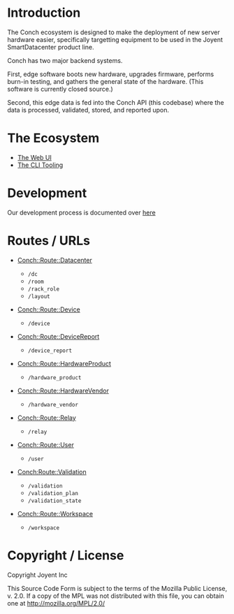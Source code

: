 # Introduction

The Conch ecosystem is designed to make the deployment of new server hardware
easier, specifically targetting equipment to be used in the Joyent
SmartDatacenter product line.

Conch has two major backend systems.

First, edge software boots new hardware, upgrades firmware, performs burn-in
testing, and gathers the general state of the hardware. (This software is
currently closed source.)

Second, this edge data is fed into the Conch API (this codebase) where the data
is processed, validated, stored, and reported upon.

# The Ecosystem

* [The Web UI](https://github.com/joyent/conch-ui)
* [The CLI Tooling](https://github.com/joyent/conch-shell)

# Development

Our development process is documented over [here](development.html)

# Routes / URLs

* [Conch::Route::Datacenter](modules/conch-route-datacenter)
  * `/dc`
  * `/room`
  * `/rack_role`
  * `/layout`

* [Conch::Route::Device](modules/conch-route-device)
  * `/device`

* [Conch::Route::DeviceReport](modules/conch-route-devicereport)
  * `/device_report`

* [Conch::Route::HardwareProduct](modules/conch-route-hardwareproduct)
  * `/hardware_product`

* [Conch::Route::HardwareVendor](modules/conch-route-hardwarevendor)
  * `/hardware_vendor`

* [Conch::Route::Relay](modules/conch-route-relay)
  * `/relay`

* [Conch::Route::User](modules/conch-route-user)
  * `/user`

* [Conch:Route::Validation](modules/conch-route-validation)
  * `/validation`
  * `/validation_plan`
  * `/validation_state`

* [Conch::Route::Workspace](modules/conch-route-workspace)
  * `/workspace`

# Copyright / License

Copyright Joyent Inc

This Source Code Form is subject to the terms of the Mozilla Public
License, v. 2.0. If a copy of the MPL was not distributed with this
file, you can obtain one at <http://mozilla.org/MPL/2.0/>
